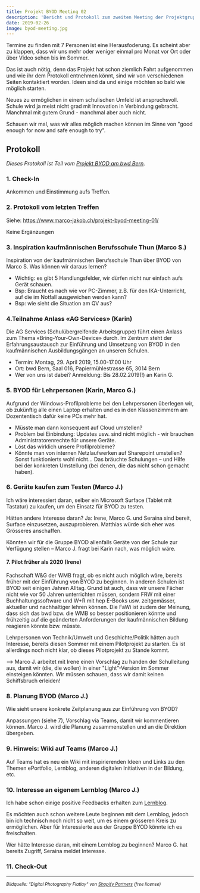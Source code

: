 ```yaml
---
title: Projekt BYOD Meeting 02
description: 'Bericht und Protokoll zum zweiten Meeting der Projektgruppe "Bring Your Own Device" am bwd Bern.'
date: 2019-02-26
image: byod-meeting.jpg
---
```


Termine zu finden mit 7 Personen ist eine Herausfoderung. Es scheint aber zu klappen, dass wir uns mehr oder weniger einmal pro Monat vor Ort oder über Video sehen bis im Sommer.

Das ist auch nötig, denn das Projekt hat schon ziemlich Fahrt aufgenommen und wie ihr dem Protokoll entnehmen könnt, sind wir von verschiedenen Seiten kontaktiert worden. Ideen sind da und einige möchten so bald wie möglich starten.

Neues zu ermöglichen in einem schulischen Umfeld ist anspruchsvoll. Schule wird ja meist nicht grad mit Innovation in Verbindung gebracht. Manchmal mit gutem Grund - manchmal aber auch nicht.

Schauen wir mal, was wir alles möglich machen können im Sinne von "good enough for now and safe enough to try".

## Protokoll

_Dieses Protokoll ist Teil vom [Projekt BYOD am bwd Bern](/projektstart-bring-your-own-device/)._

### 1. Check-In

Ankommen und Einstimmung aufs Treffen.

### 2. Protokoll vom letzten Treffen

Siehe: https://www.marco-jakob.ch/projekt-byod-meeting-01/

Keine Ergänzungen

### 3. Inspiration kaufmännischen Berufsschule Thun (Marco S.)

Inspiration von der kaufmännischen Berufsschule Thun über BYOD von Marco S. Was können wir daraus lernen?

- Wichtig: es gibt 5 Handlungsfelder, wir dürfen nicht nur einfach aufs Gerät schauen.
- Bsp: Braucht es nach wie vor PC-Zimmer, z.B. für den IKA-Unterricht, auf die im Notfall ausgewichen werden kann?
- Bsp: wie sieht die Situation am QV aus?

### 4.Teilnahme Anlass «AG Services» (Karin)

Die AG Services (Schulübergreifende Arbeitsgruppe) führt einen Anlass zum Thema «Bring-Your-Own-Device» durch. Im Zentrum steht der Erfahrungsaustausch zur Einführung und Umsetzung von BYOD in den kaufmännischen Ausbildungsgängen an unseren Schulen.

- Termin: Montag, 29. April 2019, 15.00-17.00 Uhr
- Ort: bwd Bern, Saal 016, Papiermühlestrasse 65, 3014 Bern
- Wer von uns ist dabei? Anmeldung: Bis 28.02.2019(!) an Karin G.

### 5. BYOD für Lehrpersonen (Karin, Marco G.)

Aufgrund der Windows-Profilprobleme bei den Lehrpersonen überlegen wir, ob zukünftig alle einen Laptop erhalten und es in den Klassenzimmern am Dozententisch dafür keine PCs mehr hat.

- Müsste man dann konsequent auf Cloud umstellen?
- Problem bei Einbindung: Updates usw. sind nicht möglich - wir brauchen Administratorenrechte für unsere Geräte.
- Löst das wirklich unsere Profilprobleme?
- Könnte man von internen Netzlaufwerken auf Sharepoint umstellen? Sonst funktionierts wohl nicht... Das bräuchte Schulungen – und Hilfe bei der konkreten Umstellung (bei denen, die das nicht schon gemacht haben).


### 6. Geräte kaufen zum Testen (Marco J.)

Ich wäre interessiert daran, selber ein Microsoft Surface (Tablet mit Tastatur) zu kaufen, um den Einsatz für BYOD zu testen.

Hätten andere Interesse daran? Ja: Irene, Marco G. und Seraina sind bereit, Surface einzusetzen, auszuprobieren. Matthias würde sich eher was Grösseres anschaffen. 

Könnten wir für die Gruppe BYOD allenfalls Geräte von der Schule zur Verfügung stellen – Marco J. fragt bei Karin nach, was möglich wäre.


#### 7.	Pilot früher als 2020 (Irene)

Fachschaft W&G der WMB fragt, ob es nicht auch möglich wäre, bereits früher mit der Einführung von BYOD zu beginnen. In anderen Schulen ist BYOD seit einigen Jahren Alltag. Grund ist auch, dass wir unsere Fächer nicht wie vor 50 Jahren unterrichten müssen, sondern FRW mit einer Buchhaltungssoftware und W+R mit hep E-Books usw. zeitgemässer, aktueller und nachhaltiger lehren können. Die FaWi ist zudem der Meinung, dass sich das bwd bzw. die WMB so besser positionieren könnte und frühzeitig auf die geänderten Anforderungen der kaufmännischen Bildung reagieren könnte bzw. müsste.

Lehrpersonen von Technik/Umwelt und Geschichte/Politik hätten auch Interesse, bereits diesen Sommer mit einem Pilotprojekt zu starten. Es ist allerdings noch nicht klar, ob dieses Pilotprojekt zu Stande kommt. 

--> Marco J. arbeitet mit Irene einen Vorschlag zu handen der Schulleitung aus, damit wir (die, die wollen) in einer "Light”-Version im Sommer einsteigen könnten. Wir müssen schauen, dass wir damit keinen Schiffsbruch erleiden!


### 8. Planung BYOD (Marco J.)

Wie sieht unsere konkrete Zeitplanung aus zur Einführung von BYOD?

Anpassungen (siehe 7), Vorschlag via Teams, damit wir kommentieren können. Marco J. wird die Planung zusammenstellen und an die Direktion übergeben. 


### 9. Hinweis: Wiki auf Teams (Marco J.)

Auf Teams hat es neu ein Wiki mit inspirierenden Ideen und Links zu den Themen ePortfolio, Lernblog, anderen digitalen Initiativen in der Bildung, etc.

### 10. Interesse an eigenem Lernblog (Marco J.)

Ich habe schon einige positive Feedbacks erhalten zum [Lernblog](/lernblog-idee/).

Es möchten auch schon weitere Leute beginnen mit dem Lernblog, jedoch bin ich technisch noch nicht so weit, um es einem grösseren Kreis zu ermöglichen. Aber für Interessierte aus der Gruppe BYOD könnte ich es freischalten.

Wer hätte Interesse daran, mit einem Lernblog zu beginnen?
Marco G. hat bereits Zugriff, Seraina meldet Interesse.

### 11. Check-Out

---

<small><em>Bildquelle: "Digital Photography Flatlay" von [Shopify Partners](https://burst.shopify.com/photos/digital-photography-flatlay) (free license)</em></small>
